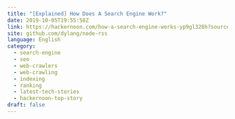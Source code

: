 ```yaml
---
title: "[Explained] How Does A Search Engine Work?"
date: 2019-10-05T19:55:58Z
link: https://hackernoon.com/how-a-search-engine-works-yp9gl328h?source=rss&utm_medium=RSS&utm_source=news.12bit.vn
site: github.com/dylang/node-rss
language: English
category:
  - search-engine
  - seo
  - web-crawlers
  - web-crawling
  - indexing
  - ranking
  - latest-tech-stories
  - hackernoon-top-story
draft: false
---
```

